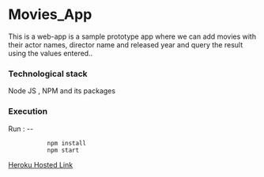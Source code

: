#  Movies_App
This is a web-app is a sample prototype app where we can add movies with their actor names, director name and released year and query the result using the values entered..

### Technological stack
Node JS , NPM and its packages

### Execution
 Run : --
 
               npm install
               npm start
  

[Heroku Hosted Link](https://njsmovieapp.herokuapp.com)

